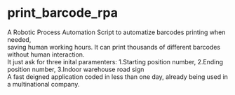 # print_barcode_rpa
A Robotic Process Automation Script to automatize barcodes printing when needed,  
saving human working hours. It can print thousands of different barcodes without human interaction.  
It just ask for three inital paramenters: 1.Starting position number, 2.Ending position number, 3.Indoor warehouse road sign  
A fast deigned application coded in less than one day, already being used in a multinational company.
